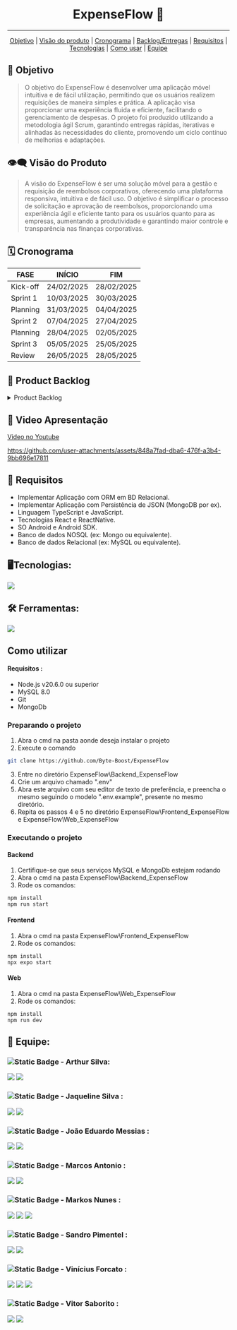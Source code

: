 <h1 align="center">ExpenseFlow 🏦 </h1>
   <!-- 
   <p align="center">
   <image alt="header-main" src=""/>
   </p>   
   -->
<hr>

  <p align="center">
     <a href ="#objetivo">Objetivo</a>  |
     <a href ="#visão-do-produto">Visão do produto</a>  |
     <a href ="#cronograma">Cronograma</a>  |
     <a href ="#backlog--entregas">Backlog/Entregas</a>  |
     <a href ="#requisitos">Requisitos</a>  |
     <a href ="#tecnologias">Tecnologias</a>  |
     <a href ="#como-usar">Como usar</a>   |
     <a href ="#equipe">Equipe</a>
   </p>


<span id="objetivo">
   
## :dart: Objetivo 
<blockquote>
O objetivo do ExpenseFlow é desenvolver uma aplicação móvel intuitiva e de fácil utilização, permitindo que os usuários realizem requisições de maneira simples e prática. A aplicação visa proporcionar uma experiência fluida e eficiente, facilitando o gerenciamento de despesas. O projeto foi produzido utilizando a metodologia ágil Scrum, garantindo entregas rápidas, iterativas e alinhadas às necessidades do cliente, promovendo um ciclo contínuo de melhorias e adaptações.
</blockquote>

<span id="visão-do-produto">
   
## :eye_speech_bubble: Visão do Produto   
<blockquote>   
A visão do ExpenseFlow é ser uma solução móvel para a gestão e requisição de reembolsos corporativos, oferecendo uma plataforma responsiva, intuitiva e de fácil uso. O objetivo é simplificar o processo de solicitação e aprovação de reembolsos, proporcionando uma experiência ágil e eficiente tanto para os usuários quanto para as empresas, aumentando a produtividade e garantindo maior controle e transparência nas finanças corporativas.
</blockquote>

<span id="cronograma">  
   
## :spiral_calendar: Cronograma  
| FASE | INÍCIO | FIM |
| --- | --- | --- |
| Kick-off | 24/02/2025 | 28/02/2025 |
| Sprint 1 | 10/03/2025 | 30/03/2025 |
| Planning | 31/03/2025 | 04/04/2025 |
| Sprint 2 | 07/04/2025 | 27/04/2025 |
| Planning | 28/04/2025 | 02/05/2025 |
| Sprint 3 | 05/05/2025 | 25/05/2025 |
| Review   | 26/05/2025 | 28/05/2025 |

<span id="backlog--entregas">
   
## :pushpin: Product Backlog

<details>
 <summary>Product Backlog</summary>
   
| Rank | Prioridade | User Story | Estimativa | Sprint | Critério de aceitação |
| --- | --- | --- | --- | --- | --- |
| 1 | ALTA | "Como usuário, quero fazer login na aplicação, para que possa acessar minhas informações e funcionalidades." | 2 | 1 | "Tela com Campos para acesso a aplicação com  E-mail e senha para acesso; Validar as credenciais e permitir acesso à aplicação se forem corretas; Redirecionamento para Tela Principal ao logar com sucesso" |
| 2 | ALTA | "Como usuário, quero selecionar o tipo de reembolso que estou solicitando, para que possa categorizar corretamente minha despesa." | 2 | 1 | "Usuário deve ser capaz de selecionar o tipo de reembolso de uma lista de tipos disponíveis; O tipo de reembolso solictiado deve aparecer na tela" |
| 3 | ALTA | "Como usuário, quero informar o valor do reembolso, para que possa registrar minha solicitação de forma precisa." | 1 | 1 | "O campo do valor do reembolso só pode aceita números ; O valor deve ser validado para certificar que é positivo e dentro do limite especificado" |
| 4 | ALTA | "Como usuário, quero enviar uma foto do comprovante armazenada na minha galeria, para que possa anexá-la ao meu pedido de reembolso." | 3 | 1 | "Usuário deve ser capaz de acessar sua galeria de fotos/arquivos do dispositivo; Usuário deve poder selecionar uma foto/pdf para anexo; A foto/pdf deve ser exibido na tela antes do envio" |
| 5 | ALTA | "Como usuário, quero ver uma lista dos meus pedidos de reembolso, para que possa acompanhar minhas solicitações." | 1 | 1 | "Tela com uma lista de pedidos de reembolso do usuário; A lista deve conter informações basicas do pedido" |
| 6 | ALTA | "Como usuário, quero receber um alerta ao tentar solicitar um reembolso acima do limite permitido, para que eu possa justificar o valor." | 1 | 1 | "Um alerta deve aparecer na tela do usuário caso ele ultrapasse o limite; O alerta deve fornecer informações de como justificar a ultrapassagem do limite" |
| 7 | ALTA | "Como sistema, quero salvar a data, o valor e o tipo do reembolso, para que possa processar corretamente as solicitações dos usuários." | 2 | 1 | "Armazenar a data da solicitação, o valor e o tipo de reembolso corretamente no banco de dados; Essas informações devem ser acessiveis através de um endpoint na API" |
| 8 | ALTA | "Como usuário, quero adicionar uma descrição detalhada à minha despesa, para que possa justificar a solicitação de reembolso." | 1 | 1 | "O campo de descrição permite ao usuário inserir texto; O campo de descrição é validado para garantir que o texto não seja vazio caso o usuário ultrapasse o limite de valor do pedido" |
| 9 | ALTA | "Como usuário, quero poder excluir um comprovante anexado antes do envio, para que possa substituir por outro caso tenha anexado o errado." | 1 | 1 | "O usuário pode excluir um comprovante anexado antes de finalizar a solicitação de reembolso; O sistema confirma a exclusão do arquivo com uma mensagem e retirando a imagem/pdf da tela" |
| 10 | ALTA | "Como usuário, quero pertencer a múltiplos grupos e projetos, para que possa gerenciar reembolsos de diferentes áreas." | 3 | 2 | O sistema deve associar o usuário a grupos/projetos, cada projeto pode ter valores limites e opções diferentes para o usuário. |
| 11 | ALTA | "Como usuário, quero escolher o projeto, grupo ou área do reembolso, para que possa organizar minhas solicitações corretamente." | 3 | 2 | O usuário deve ser capaz de escolher um projeto em específico para realização do reembolso. |
| 12 | ALTA | "Como usuário, quero tirar uma foto do comprovante de despesa, para que possa anexá-lo à minha solicitação de reembolso." | 2 | 2 | O usuário deve ser capaz de escolher a utilizar a câmera do dispositivo para enviar comprovantes como anexos. |
| 13 | ALTA | "Como usuário, quero visualizar o status do meu pedido de reembolso, para que possa saber se foi aprovado ou rejeitado." | 1 | 2 | O usuário deve ter acesso a uma lista de reembolsos em que seus status são apresentados. |
| 14 | MÉDIA | "Como usuário, quero que meus reembolsos sejam organizados por projeto, grupo ou área, para que possa gerenciá-los com mais eficiência." | 3 | 2 | O usuário deve poder filtrar seus reembolsos por projeto através de um botão com uma lista dos projetos da qual ele pertence. |
| 15 | MÉDIA | "Como usuário, quero cancelar uma solicitação de reembolso antes da aprovação, para que possa evitar processamento de pedidos incorretos." | 1 | 2 | O usuário deve ser apresentado com um botão para cancelar seu pedido antes do envio do mesmo. |
| 16 | MÉDIA | "Como usuário, quero filtrar meus reembolsos por status (pendente, aprovado, rejeitado) ou por período para que possa encontrar informações rapidamente" | 4 | 2 | O usuário deve poder escolher em um botão o método de filtragem por status do pedido. |
| 17 | MÉDIA | "Como desenvolvidor, quero acesso a uma documentação ampla da funcionalidade dos endpoints do sistema." | 5 | 3 | O sistema deve disponibilizar acesso a uma página web (swagger) com documentação de todos os end-points da API utilizada na aplicação com exemplos. |
| 18 | MÉDIA | "Como usuário, quero acesso a um manual de uso e instalação da aplicação." | 3 | 3 | O  README do projeto deve incluir instruções de como rodar o projeto |
| 19 | MÉDIA | "Como usuário, quero ver o motivo pelo qual meu reembolso foi rejeitado, para que possa corrigir e reenviar, se necessário." | 1 | 3 | O projeto deve mostrar dentro de uma tela separada detalhes do estado do reembolso e a justificativa da rejeição caso haja. |

</details>

## 🎥 Video Apresentação
[Video no Youtube](https://www.youtube.com/watch?v=ZAJ3bKtVzVc&feature=youtu.be)

https://github.com/user-attachments/assets/848a7fad-dba6-476f-a3b4-9bb696e17811




   
<span id="requisitos">
   
## 🔎 Requisitos
   <ul>
      <li>Implementar Aplicação com ORM em BD Relacional.</li>
      <li>Implementar Aplicação com Persistência de JSON (MongoDB por ex).</li>
      <li>Linguagem TypeScript e JavaScript.</li>
      <li>Tecnologias React e ReactNative.</li>
      <li>SO Android e Android SDK.</li>
      <li>Banco de dados NOSQL (ex: Mongo ou equivalente).</li>
      <li>Banco de dados Relacional (ex: MySQL ou equivalente).</li>
   </ul>
   
<span id="tecnologias">
   
## 🖥️Tecnologias:
   <a href="https://skillicons.dev">
    <img src="https://skillicons.dev/icons?i=html,css,js,ts,nodejs,react,tailwind,mysql,mongodb,express,sequelize&perline=3">
   </a>

   
<span id="ferramentas">

## 🛠️ Ferramentas:
  <a href="https://skillicons.dev">
    <img src="https://skillicons.dev/icons?i=vscode,github,postman,androidstudio,&perline=5">
  </a>

  
<span id="como-usar">
   
## Como utilizar
#### Requisitos :
 - Node.js v20.6.0 ou superior
 - MySQL 8.0
 - Git
 - MongoDb

### Preparando o projeto
1. Abra o cmd na pasta aonde deseja instalar o projeto
2. Execute o comando 
```bash
git clone https://github.com/Byte-Boost/ExpenseFlow
```
3. Entre no diretório ExpenseFlow\Backend_ExpenseFlow
4. Crie um arquivo chamado ".env"
5. Abra este arquivo com seu editor de texto de preferência, e preencha o mesmo seguindo o modelo ".env.example", presente no mesmo diretório.
6. Repita os passos 4 e 5 no diretório ExpenseFlow\Frontend_ExpenseFlow e ExpenseFlow\Web_ExpenseFlow


### Executando o projeto


#### Backend
1. Certifique-se que seus serviços MySQL e MongoDb estejam rodando
2. Abra o cmd na pasta ExpenseFlow\Backend_ExpenseFlow
3. Rode os comandos: 
```
npm install
npm run start
```

#### Frontend
1. Abra o cmd na pasta ExpenseFlow\Frontend_ExpenseFlow
2. Rode os comandos: 
```
npm install
npx expo start
```

#### Web
1. Abra o cmd na pasta ExpenseFlow\Web_ExpenseFlow
2. Rode os comandos:
```
npm install
npm run dev
```

<span id="equipe">
   
## 👥 Equipe:

   ### ![Static Badge](https://img.shields.io/badge/Dev_Team-brightgreen) - Arthur Silva: 
   [<img src="https://img.shields.io/badge/LinkedIn-0077B5?style=for-the-badge&logo=linkedin&logoColor=white">](https://br.linkedin.com/in/arthur-sousa-3287391b1)
   [<img src="https://img.shields.io/badge/GitHub-171515?style=for-the-badge&logo=github&logoColor=white">](https://github.com/Meowo2)

   ### ![Static Badge](https://img.shields.io/badge/Dev_Team-brightgreen) - Jaqueline Silva : 
   [<img src="https://img.shields.io/badge/LinkedIn-0077B5?style=for-the-badge&logo=linkedin&logoColor=white">](
   https://www.linkedin.com/in/jaqueline-maria-fran%C3%A7a-veloso-silva/)
   [<img src="https://img.shields.io/badge/GitHub-171515?style=for-the-badge&logo=github&logoColor=white">](https://github.com/jaquemfvs)


   ### ![Static Badge](https://img.shields.io/badge/Dev_Team-brightgreen) - João Eduardo Messias : 
   [<img src="https://img.shields.io/badge/LinkedIn-0077B5?style=for-the-badge&logo=linkedin&logoColor=white">](https://www.linkedin.com/in/jo%C3%A3o-eduardo-messias-a3019125b/)
   [<img src="https://img.shields.io/badge/GitHub-171515?style=for-the-badge&logo=github&logoColor=white">](https://github.com/joao-eduardo17)


   ###  ![Static Badge](https://img.shields.io/badge/Dev_Team-brightgreen) - Marcos Antonio : 
   [<img src="https://img.shields.io/badge/LinkedIn-0077B5?style=for-the-badge&logo=linkedin&logoColor=white">](
   https://www.linkedin.com/in/marcos-antonio-329449268)
   [<img src="https://img.shields.io/badge/GitHub-171515?style=for-the-badge&logo=github&logoColor=white">](https://github.com/oOutroMarcos)


   ###  ![Static Badge](https://img.shields.io/badge/Product_Owner-219ebc) - Markos Nunes : 
   [<img src="https://img.shields.io/badge/LinkedIn-0077B5?style=for-the-badge&logo=linkedin&logoColor=white">](https://linkedin.com/in/markos-vinícius-nunes-230448268)
   [<img src="https://img.shields.io/badge/GitHub-171515?style=for-the-badge&logo=github&logoColor=white">](https://github.com/MarkVN2)
   [<img src="https://img.shields.io/badge/Instagram-E4405F?style=for-the-badge&logo=instagram&logoColor=white">](https://www.instagram.com/markos_vn2)


   ### ![Static Badge](https://img.shields.io/badge/Dev_Team-brightgreen) - Sandro Pimentel : 
   [<img src="https://img.shields.io/badge/LinkedIn-0077B5?style=for-the-badge&logo=linkedin&logoColor=white">](https://www.linkedin.com/in/sandro-roberto-pimentel-junior-1287a3254/)
   [<img src="https://img.shields.io/badge/GitHub-171515?style=for-the-badge&logo=github&logoColor=white">](https://github.com/Sandro-Pimentel)
   

   ### ![Static Badge](https://img.shields.io/badge/Scrum_Master-red) - Vinícius Forcato : 
   [<img src="https://img.shields.io/badge/LinkedIn-0077B5?style=for-the-badge&logo=linkedin&logoColor=white">](https://www.linkedin.com/in/vinícius-felipe-forcato-789462268)
   [<img src="https://img.shields.io/badge/GitHub-171515?style=for-the-badge&logo=github&logoColor=white">](https://github.com/nininhosam)
   [<img src="https://img.shields.io/badge/Instagram-E4405F?style=for-the-badge&logo=instagram&logoColor=white">](https://www.instagram.com/nao_sou_felps)

  
   ### ![Static Badge](https://img.shields.io/badge/Dev_Team-brightgreen) - Vitor Saborito : 
   [<img src="https://img.shields.io/badge/LinkedIn-0077B5?style=for-the-badge&logo=linkedin&logoColor=white">](https://br.linkedin.com/in/vitor-henrique-saborito-216219268)
   [<img src="https://img.shields.io/badge/GitHub-171515?style=for-the-badge&logo=github&logoColor=white">](https://github.com/VituuSaborito )
   

  
